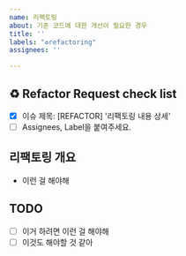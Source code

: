 ```yaml
---
name: 리팩토링
about: 기존 코드에 대한 개선이 필요한 경우
title: ''
labels: "♻️refactoring"
assignees: ''

---
```


## ♻️ Refactor Request check list

- [x] 이슈 제목: [REFACTOR] '리팩토링 내용 상세'
- [ ] Assignees, Label을 붙여주세요.

## 리팩토링 개요

- 이런 걸 해야해

## TODO

- [ ] 이거 하려면 이런 걸 해야해
- [ ] 이것도 해야할 것 같아
